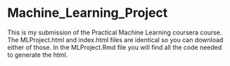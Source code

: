 # Machine_Learning_Project
This is my submission of the Practical Machine Learning coursera course.
The MLProject.html and index.html files are identical so you can download either of those.
In the MLProject.Rmd file you will find all the code needed to generate the html.
